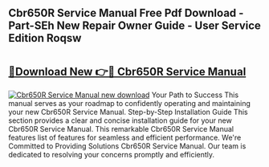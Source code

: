 ## Cbr650R Service Manual Free Pdf Download - Part-SEh New Repair Owner Guide - User Service Edition Roqsw

# <h2><a href="http://bc16246.oget.top/?id=Cbr650R+Service+Manual">🔗Download New 👉🔴 Cbr650R Service Manual</a></h2>

[![Cbr650R Service Manual new download](https://i.imgur.com/5g1atiW.png)](http://bc16246.oget.top/?id=Cbr650R+Service+Manual)
Your Path to Success This manual serves as your roadmap to confidently operating and maintaining your new Cbr650R Service Manual. Step-by-Step Installation Guide This section provides a clear and concise installation guide for your new Cbr650R Service Manual. This remarkable Cbr650R Service Manual features list of features for seamless and efficient performance. We're Committed to Providing Solutions Cbr650R Service Manual. Our team is dedicated to resolving your concerns promptly and efficiently.
